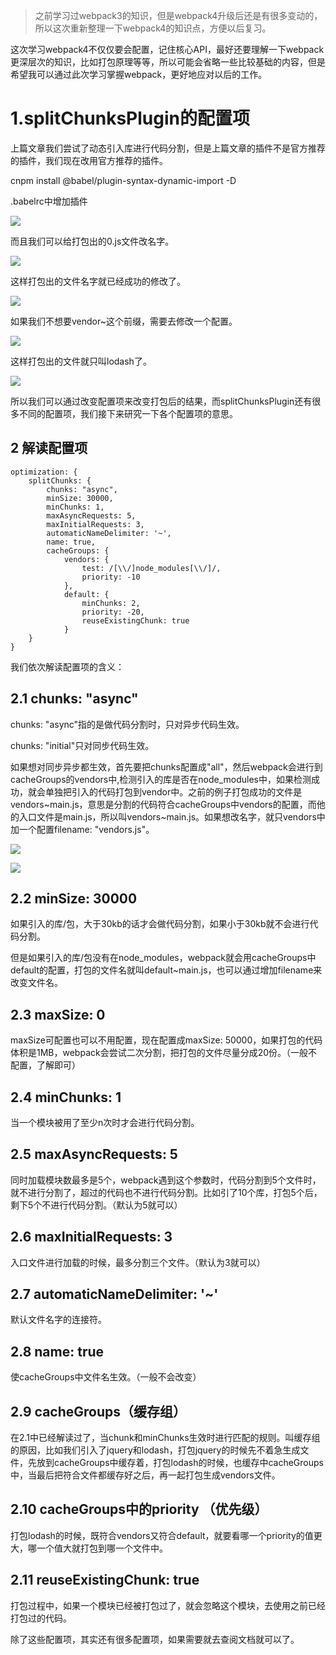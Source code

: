 >之前学习过webpack3的知识，但是webpack4升级后还是有很多变动的，所以这次重新整理一下webpack4的知识点，方便以后复习。

<p>这次学习webpack4不仅仅要会配置，记住核心API，最好还要理解一下webpack更深层次的知识，比如打包原理等等，所以可能会省略一些比较基础的内容，但是希望我可以通过此次学习掌握webpack，更好地应对以后的工作。</p>

<h1>1.splitChunksPlugin的配置项</h1>

<p>上篇文章我们尝试了动态引入库进行代码分割，但是上篇文章的插件不是官方推荐的插件，我们现在改用官方推荐的插件。</p>
<p>cnpm install @babel/plugin-syntax-dynamic-import -D</p>

<p>.babelrc中增加插件</p>


![](https://user-gold-cdn.xitu.io/2019/5/7/16a925a5ef9200bb?w=674&h=222&f=png&s=12951)


<p>而且我们可以给打包出的0.js文件改名字。</p>


![](https://user-gold-cdn.xitu.io/2019/5/7/16a925b30b077424?w=888&h=316&f=png&s=26100)


<p>这样打包出的文件名字就已经成功的修改了。</p>


![](https://user-gold-cdn.xitu.io/2019/5/7/16a925bec914e875?w=320&h=116&f=png&s=3938)


<p>如果我们不想要vendor~这个前缀，需要去修改一个配置。</p>


![](https://user-gold-cdn.xitu.io/2019/5/7/16a925f9849c1bea?w=334&h=249&f=png&s=9284)


<p>这样打包出的文件就只叫lodash了。</p>


![](https://user-gold-cdn.xitu.io/2019/5/7/16a92607612f4e2c?w=277&h=114&f=png&s=2441)


<p>所以我们可以通过改变配置项来改变打包后的结果，而splitChunksPlugin还有很多不同的配置项，我们接下来研究一下各个配置项的意思。</p>


<h2>2 解读配置项</h2>

```
optimization: {
    splitChunks: {
        chunks: "async",
        minSize: 30000,
        minChunks: 1,
        maxAsyncRequests: 5,
        maxInitialRequests: 3,
        automaticNameDelimiter: '~',
        name: true,
        cacheGroups: {
            vendors: {
                test: /[\\/]node_modules[\\/]/,
                priority: -10
            },
            default: {
                minChunks: 2,
                priority: -20,
                reuseExistingChunk: true
            }
    }
}
```


<p>我们依次解读配置项的含义：</p>
<h2>2.1 chunks: "async"</h2>
<p>chunks: "async"指的是做代码分割时，只对异步代码生效。</p>
<p>chunks: "initial"只对同步代码生效。</p>
<p>如果想对同步异步都生效，首先要把chunks配置成"all"，然后webpack会进行到cacheGroups的vendors中,检测引入的库是否在node_modules中，如果检测成功，就会单独把引入的代码打包到vendor中。之前的例子打包成功的文件是vendors~main.js，意思是分割的代码符合cacheGroups中vendors的配置，而他的入口文件是main.js，所以叫vendors~main.js。如果想改名字，就只vendors中加一个配置filename: "vendors.js"。</p>


![](https://user-gold-cdn.xitu.io/2019/5/7/16a927842aa55f6b?w=403&h=140&f=png&s=7799)


![](https://user-gold-cdn.xitu.io/2019/5/7/16a9277b75d08a29?w=229&h=114&f=png&s=2866)


<h2>2.2 minSize: 30000</h2>
<p>如果引入的库/包，大于30kb的话才会做代码分割，如果小于30kb就不会进行代码分割。</p>
<p>但是如果引入的库/包没有在node_modules，webpack就会用cacheGroups中default的配置，打包的文件名就叫default~main.js，也可以通过增加filename来改变文件名。</p>

<h2>2.3 maxSize: 0</h2>
<p>maxSize可配置也可以不用配置，现在配置成maxSize: 50000，如果打包的代码体积是1MB，webpack会尝试二次分割，把打包的文件尽量分成20份。（一般不配置，了解即可）</p>

<h2>2.4 minChunks: 1</h2>
<p>当一个模块被用了至少n次时才会进行代码分割。</p>

<h2>2.5 maxAsyncRequests: 5</h2>
<p>同时加载模块数最多是5个，webpack遇到这个参数时，代码分割到5个文件时，就不进行分割了，超过的代码也不进行代码分割。比如引了10个库，打包5个后，剩下5个不进行代码分割。（默认为5就可以）</p>

<h2>2.6 maxInitialRequests: 3</h2>
<p>入口文件进行加载的时候，最多分割三个文件。（默认为3就可以）</p>

<h2>2.7 automaticNameDelimiter: '~'</h2>
<p>默认文件名字的连接符。</p>

<h2>2.8 name: true</h2>
<p>使cacheGroups中文件名生效。（一般不会改变）</p>

<h2>2.9 cacheGroups（缓存组）</h2>
<p>在2.1中已经解读过了，当chunk和minChunks生效时进行匹配的规则。叫缓存组的原因，比如我们引入了jquery和lodash，打包jquery的时候先不着急生成文件，先放到cacheGroups中缓存着，打包lodash的时候，也缓存中cacheGroups中，当最后把符合文件都缓存好之后，再一起打包生成vendors文件。</p>

<h2>2.10 cacheGroups中的priority （优先级）</h2>
<p>打包lodash的时候，既符合vendors又符合default，就要看哪一个priority的值更大，哪一个值大就打包到哪一个文件中。</p>

<h2>2.11 reuseExistingChunk: true</h2>
<p>打包过程中，如果一个模块已经被打包过了，就会忽略这个模块，去使用之前已经打包过的代码。</p>

<p>除了这些配置项，其实还有很多配置项，如果需要就去查阅文档就可以了。</p>